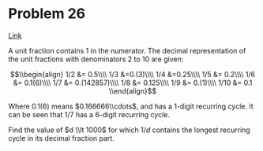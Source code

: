 # Problem 26

[Link](https://projecteuler.net/problem=26)

A unit fraction contains $1$ in the numerator. The decimal representation of the unit fractions with denominators $2$ to $10$ are given:

$$\\begin{align} 1/2 &= 0.5\\\\ 1/3 &=0.(3)\\\\ 1/4 &=0.25\\\\ 1/5 &= 0.2\\\\ 1/6 &= 0.1(6)\\\\ 1/7 &= 0.(142857)\\\\ 1/8 &= 0.125\\\\ 1/9 &= 0.(1)\\\\ 1/10 &= 0.1 \\end{align}$$

Where $0.1(6)$ means $0.166666\\cdots$, and has a $1$-digit recurring cycle. It can be seen that $1/7$ has a $6$-digit recurring cycle.

Find the value of $d \\lt 1000$ for which $1/d$ contains the longest recurring cycle in its decimal fraction part.